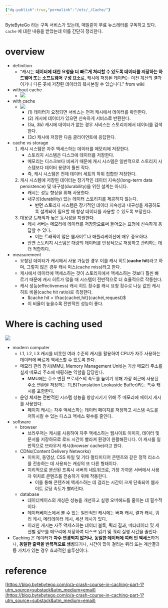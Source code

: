 ```yaml
---
{"dg-publish":true,"permalink":"/etc/_/Cache/"}
---
```



ByteByteGo 라는 구독 서비스가 있는데, 매일같이 무료 뉴스레터를 구독하고 있다. `cache` 에 대한 내용을 받았는데 이를 간단히 정리한다.

# overview
- definition
	- "캐시는 **데이터에 대한 요청을 더 빠르게 처리할 수 있도록 데이터를 저장하는 하드웨어 또는 소프트웨어 구성 요소**로, 캐시에 저장된 데이터는 이전 계산의 결과이거나 다른 곳에 저장된 데이터의 복사본일 수 있습니다." from wiki
- without cache
	- ![](https://i.imgur.com/YAfIxl4.png)
- with cache
	- ![](https://i.imgur.com/sIxCMy5.png)
		- (1) 데이터가 요청되면 서비스는 먼저 캐시에서 데이터를 확인한다.
		- (2) 캐시에 데이터가 있으면 신속하게 서비스로 반환한다.
		- (3a, 3b) 캐시에 데이터가 없는 경우 서비스는 스토리지에서 데이터를 검색한다.
		- (3c) 캐시에 저장한 다음 클라이언트에 응답한다.
- cache vs storage
	1. 캐시 시스템은 자주 액세스하는 데이터를 메모리에 저장한다.
		- 스토리지 시스템은 디스크에 데이터를 저장한다.
		- 메모리는 디스크보다 비싸기 때문에 캐시 시스템은 일반적으로 스토리지 시스템보다 데이터 용량이 훨씬 작다.
		- 즉, 캐시 시스템은 전체 데이터 세트의 하위 집합만 저장한다.
	2. 캐시 시스템에 저장된 데이터는 장기적인 데이터 지속성(long-term data persistence) 및 내구성(durability)을 위한 설계는 아니다.
		- 캐시는 성능 향상을 위해 사용한다.
		- 내구성(durability) 있는 데이터 스토리지를 제공하지 않는다. 
			- 반면 스토리지 시스템은 장기적인 데이터 지속성과 내구성을 제공하도록 설계되어 필요할 때 항상 데이터를 사용할 수 있도록 보장한다.
	3. 대용량 트래픽과 높은 동시성을 지원한다.
		- 캐시 서버는 메모리에 데이터를 저장함으로써 들어오는 요청에 신속하게 응답할 수 있다.
			- 이는 트래픽이 많은 웹사이트나 애플리케이션에 매우 중요하다.
		- 반면 스토리지 시스템은 대량의 데이터를 안정적으로 저장하고 관리하는 데 더 적합하다.
- measurement
	- 요청된 데이터가 캐시에서 사용 가능한 경우 이를 캐시 히트(**cache hit**)라고 하며, 그렇지 않은 경우 캐시 미스(cache miss)라고 한다.
	- 캐시에서 데이터에 액세스하는 것이 스토리지에서 액세스하는 것보다 훨씬 빠르기 때문에 캐시 히트가 많을 때 시스템이 전반적으로 더 효율적으로 작동한다.
	- 캐시 성능(effectiveness) 캐시 히트 횟수를 캐시 요청 횟수로 나눈 값인 캐시 히트 비율(cache hit ratio)로 측정한다.
		- $cache hit = \frac{cache\,hit}{cache\,request}$
		- 이 비율이 높을수록 전반적인 성능이 좋다.

# Where is caching used
![](https://i.imgur.com/5ceP7gU.png)
- modern computer
	- L1, L2, L3 캐시를 비롯한 여러 수준의 캐시를 활용하여 CPU가 자주 사용하는 데이터에 빠르게 액세스할 수 있도록 한다.
	- 메모리 관리 장치(MMU, Memory Management Unit)는 가상 메모리 주소를 실제 메모리 주소에 매핑하는 역할을 담당한다.
		- MMU에는 주소 변환 프로세스의 속도를 높이기 위해 가장 최근에 사용된 주소 변환을 저장하는 TLB(Translation Lookaside Buffer)라는 특수 캐시를 포함한다.
	- 운영 체제는 전반적인 시스템 성능을 향상시키기 위해 주 메모리에 페이지 캐시를 사용한다.
		- 페이지 캐시는 자주 액세스하는 데이터 페이지를 저장하고 시스템 속도를 저하시킬 수 있는 디스크 액세스 횟수를 줄인다.
- software
	- browser
		- 브라우저는 캐시를 사용하여 자주 액세스하는 웹사이트 이미지, 데이터 및 문서를 저장하므로 로드 시간이 빨라져 환경이 원활해진니다. 이 캐시를 일반적으로 브라우저 캐시(browser cache)라고 한다.
	- CDNs(Content Delivery Networks)
		- 이미지, 동영상, CSS 파일 및 기타 멀티미디어 콘텐츠와 같은 정적 리소스를 전송하는 데 사용되는 캐싱의 또 다른 형태이다.
		- 지리적으로 분산된 프록시 서버의 네트워크로, 가장 가까운 서버에서 사용자 위치로 콘텐츠를 전송하기 위해 작동한다.
			- 이를 통해 콘텐츠에 액세스하는 데 걸리는 시간이 크게 단축되어 웹사이트 로딩 속도가 빨라진다.
	- database
		- 데이터베이스의 캐싱은 성능을 개선하고 실행 오버헤드를 줄이는 데 필수적이다.
		- 데이터베이스에서 볼 수 있는 일반적인 캐시에는 버퍼 캐시, 결과 캐시, 쿼리 캐시, 메타데이터 캐시, 세션 캐시가 있다.
		- 이러한 캐시는 자주 액세스하는 데이터 블록, 쿼리 결과, 메타데이터 및 세션별 정보를 메모리에 저장하여 디스크 읽기 및 쿼리 실행 시간을 줄인다.
- Caching 은 데이터가 **자주 변경되지 않거나**, **동일한 데이터에 여러 번 액세스**하거나, **동일한 출력을 반복적으로 생성**되거나, 시간이 많이 걸리는 쿼리 또는 계산결과 등 가치가 있는 경우 효과적인 솔루션이다.

# reference

[https://blog.bytebytego.com/p/a-crash-course-in-caching-part-1?utm_source=substack&utm_medium=email](https://blog.bytebytego.com/p/a-crash-course-in-caching-part-1?utm_source=substack&utm_medium=email)